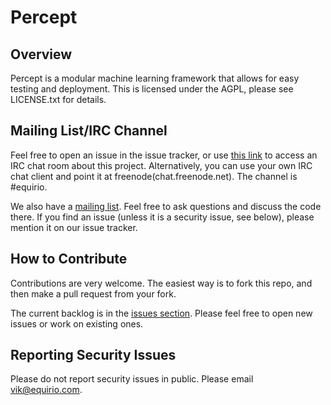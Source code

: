 Percept
====================

Overview
---------------------
Percept is a modular machine learning framework that allows for easy testing and deployment.  This is licensed under the AGPL, please see LICENSE.txt for details.


Mailing List/IRC Channel
---------------------
Feel free to open an issue in the issue tracker, or use [this link](http://webchat.freenode.net/?channels=#equirio) to access an IRC chat room about this project.  Alternatively, you can use your own IRC chat client and point it at freenode(chat.freenode.net).  The channel is #equirio.

We also have a [mailing list](https://groups.google.com/forum/?hl=en#!forum/equirio-percept).  Feel free to ask questions and discuss the code there.  If you find an issue (unless it is a security issue, see below), please mention it on our issue tracker.

How to Contribute
-----------------
Contributions are very welcome. The easiest way is to fork this repo, and then
make a pull request from your fork.

The current backlog is in the [issues section](http://github.com/equirio/percept-proto/issues?labels=&page=1&state=open).
Please feel free to open new issues or work on existing ones.

Reporting Security Issues
--------------------------
Please do not report security issues in public. Please email vik@equirio.com.
